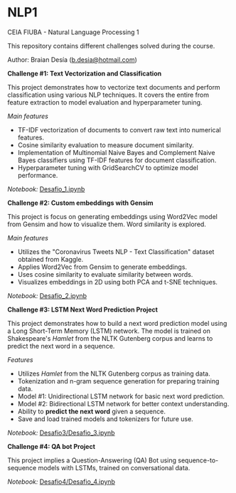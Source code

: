 # NLP1
CEIA FIUBA - Natural Language Processing 1

This repository contains different challenges solved during the course.

Author: Braian Desía (b.desia@hotmail.com)

**Challenge #1: Text Vectorization and Classification**

This project demonstrates how to vectorize text documents and perform classification using various NLP techniques. It covers the entire from feature extraction to model evaluation and hyperparameter tuning.

*Main features*
- TF-IDF vectorization of documents to convert raw text into numerical features.
- Cosine similarity evaluation to measure document similarity.
- Implementation of Multinomial Naive Bayes and Complement Naive Bayes classifiers using TF-IDF features for document classification.
- Hyperparameter tuning with GridSearchCV to optimize model performance.

*Notebook:* [Desafio_1.ipynb](Desafio_1.ipynb)

**Challenge #2: Custom embeddings with Gensim**

This project is focus on generating embeddings using Word2Vec model from Gensim and how to visualize them. Word similarity is explored.

*Main features*
- Utilizes the "Coronavirus Tweets NLP - Text Classification" dataset obtained from Kaggle.
- Applies Word2Vec from Gensim to generate embeddings.
- Uses cosine similarity to evaluate similarity between words.
- Visualizes embeddings in 2D using both PCA and t-SNE techniques.

*Notebook:* [Desafio_2.ipynb](Desafio_2.ipynb)

**Challenge #3: LSTM Next Word Prediction Project**

This project demonstrates how to build a next word prediction model using a Long Short-Term Memory (LSTM) network. The model is trained on Shakespeare's *Hamlet* from the NLTK Gutenberg corpus and learns to predict the next word in a sequence.

*Features*
- Utilizes *Hamlet* from the NLTK Gutenberg corpus as training data.
- Tokenization and n-gram sequence generation for preparing training data.
- Model #1: Unidirectional LSTM network for basic next word prediction.
- Model #2: Bidirectional LSTM network for better context understanding.
- Ability to **predict the next word** given a sequence.
- Save and load trained models and tokenizers for future use.

*Notebook:* [Desafio3/Desafio_3.ipynb](Desafio3/Desafio_3.ipynb)


**Challenge #4: QA bot Project**

This project implies a Question-Answering (QA) Bot using sequence-to-sequence models with LSTMs, trained on conversational data.

*Notebook:* [Desafio4/Desafio_4.ipynb](Desafio4/Desafio_4.ipynb)
